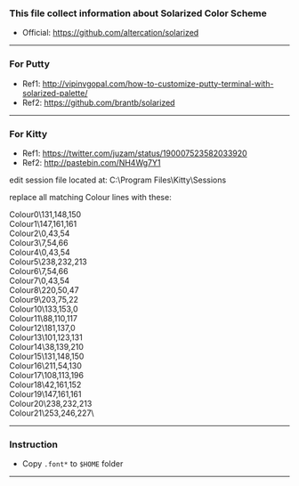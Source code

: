 

### This file collect information about Solarized Color Scheme

- Official: https://github.com/altercation/solarized 

--------

### For Putty
- Ref1: http://vipinvgopal.com/how-to-customize-putty-terminal-with-solarized-palette/
- Ref2: https://github.com/brantb/solarized

--------

### For Kitty
- Ref1: https://twitter.com/juzam/status/190007523582033920
- Ref2: http://pastebin.com/NH4Wg7Y1

edit session file located at:
C:\Program Files\Kitty\Sessions
 
replace all matching Colour lines with these:
 
 
Colour0\131,148,150\
Colour1\147,161,161\
Colour2\0,43,54\
Colour3\7,54,66\
Colour4\0,43,54\
Colour5\238,232,213\
Colour6\7,54,66\
Colour7\0,43,54\
Colour8\220,50,47\
Colour9\203,75,22\
Colour10\133,153,0\
Colour11\88,110,117\
Colour12\181,137,0\
Colour13\101,123,131\
Colour14\38,139,210\
Colour15\131,148,150\
Colour16\211,54,130\
Colour17\108,113,196\
Colour18\42,161,152\
Colour19\147,161,161\
Colour20\238,232,213\
Colour21\253,246,227\

--------

### Instruction 
- Copy `.font*` to `$HOME` folder

--------
